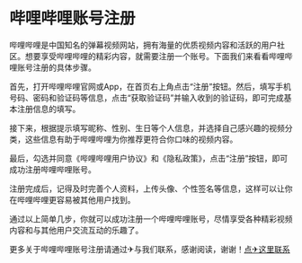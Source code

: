 # 哔哩哔哩账号注册

哔哩哔哩是中国知名的弹幕视频网站，拥有海量的优质视频内容和活跃的用户社区。想要享受哔哩哔哩的精彩内容，就需要注册一个账号。下面我们来看看哔哩哔哩账号注册的具体步骤。

首先，打开哔哩哔哩官网或App，在首页右上角点击“注册”按钮。然后，填写手机号码、密码和验证码等信息，点击“获取验证码”并输入收到的验证码，即可完成基本注册信息的填写。

接下来，根据提示填写昵称、性别、生日等个人信息，并选择自己感兴趣的视频分类，这些信息有助于哔哩哔哩为你推荐更符合你口味的视频内容。

最后，勾选并同意《哔哩哔哩用户协议》和《隐私政策》，点击“注册”按钮，即可成功注册哔哩哔哩账号。

注册完成后，记得及时完善个人资料，上传头像、个性签名等信息，这样可以让你在哔哩哔哩更容易被其他用户找到。

通过以上简单几步，你就可以成功注册一个哔哩哔哩账号，尽情享受各种精彩视频内容和与其他用户交流互动的乐趣了。

更多关于哔哩哔哩账号注册请通过✈与我们联系，感谢阅读，谢谢！[点✈这里联系](https://www.k02.cc)